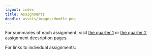 ```yaml
---
layout: index
title: Assignments
doodle: assets/images/doodle.png
---
```


For summaries of each assignment, visit [the quarter
1](../student/quarter-1-assignment-descriptions) or [the quarter
2](../student/quarter-2-assignment-descriptions) assignment decsription pages.

For links to individual assignments:
